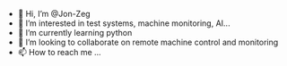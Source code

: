 - 👋 Hi, I’m @Jon-Zeg
- 👀 I’m interested in test systems, machine monitoring, AI...
- 🌱 I’m currently learning python
- 💞️ I’m looking to collaborate on remote machine control and monitoring
- 📫 How to reach me ...

<!---
Jon-Zeg/Jon-Zeg is a ✨ special ✨ repository because its `README.md` (this file) appears on your GitHub profile.
You can click the Preview link to take a look at your changes.
--->
